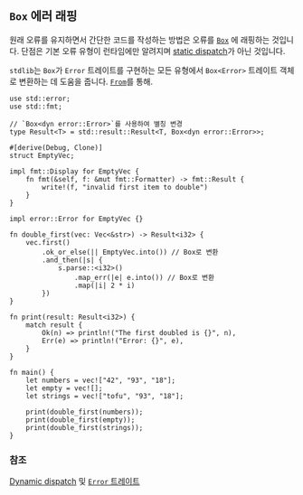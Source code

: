 ## `Box` 에러 래핑

원래 오류를 유지하면서 간단한 코드를 작성하는 방법은 오류를 [`Box`][box] 에 래핑하는 것입니다.
단점은 기본 오류 유형이 런타임에만 알려지며
[static dispatch][dynamic_dispatch]가 아닌 것입니다.

`stdlib`는 `Box`가 `Error` 트레이트를 구현하는 모든 유형에서 `Box<Error>` 트레이트 객체로 변환하는 데 도움을 줍니다.
[`From`][from]를 통해.

```rust,editable
use std::error;
use std::fmt;

// `Box<dyn error::Error>`를 사용하여 별칭 변경
type Result<T> = std::result::Result<T, Box<dyn error::Error>>;

#[derive(Debug, Clone)]
struct EmptyVec;

impl fmt::Display for EmptyVec {
    fn fmt(&self, f: &mut fmt::Formatter) -> fmt::Result {
        write!(f, "invalid first item to double")
    }
}

impl error::Error for EmptyVec {}

fn double_first(vec: Vec<&str>) -> Result<i32> {
    vec.first()
        .ok_or_else(|| EmptyVec.into()) // Box로 변환
        .and_then(|s| {
            s.parse::<i32>()
                .map_err(|e| e.into()) // Box로 변환
                .map(|i| 2 * i)
        })
}

fn print(result: Result<i32>) {
    match result {
        Ok(n) => println!("The first doubled is {}", n),
        Err(e) => println!("Error: {}", e),
    }
}

fn main() {
    let numbers = vec!["42", "93", "18"];
    let empty = vec![];
    let strings = vec!["tofu", "93", "18"];

    print(double_first(numbers));
    print(double_first(empty));
    print(double_first(strings));
}
```

### 참조

[Dynamic dispatch][dynamic_dispatch] 및 [`Error` 트레이트][error]

[box]: https://doc.rust-lang.org/std/boxed/struct.Box.html
[dynamic_dispatch]: https://doc.rust-lang.org/book/ch17-02-trait-objects.html#trait-objects-perform-dynamic-dispatch
[error]: https://doc.rust-lang.org/std/error/trait.Error.html
[from]: https://doc.rust-lang.org/std/convert/trait.From.html
